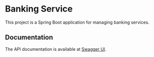 # Banking Service

This project is a Spring Boot application for managing banking services.

## Documentation

The API documentation is available at [Swagger UI](http://localhost:8080/swagger-ui.html).
